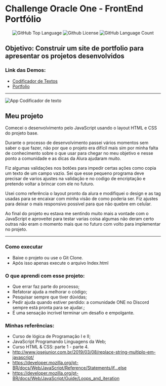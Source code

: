 # Challenge Oracle One - FrontEnd Portfólio

<p align="center">
	<img alt="GitHub Top Language" src="https://img.shields.io/github/languages/top/EdsonLLima/ChallengeOnePortfolio" />
	<img alt="Github License" src="https://img.shields.io/github/license/EdsonLLima/ChallengeOnePortfolio" />
	<img alt="GitHub Language Count" src="https://img.shields.io/github/languages/count/EdsonLLima/ChallengeOnePortfolio" />
</P>

## Objetivo: Construir um site de portfolio para apresentar os projetos desenvolvidos

### Link das Demos:
- [Codificador de Textos ](https://edsonllima.github.io/projetos/codificador-one/)
- [Portfolio](https://edsonllima.github.io/)

***

<p align="left">
	<img alt="App Codificador de texto" src="/src/img/app-print.png" widht="80%">
</p>

## Meu projeto

Comecei o desenvolvimento pelo JavaScript usando o layout HTML e CSS do projeto base.

Durante o processo de desenvolvimento passei vários momentos sem saber o que fazer, não por que o projeto era difícil mais sim por minha falta de conhecimento sobre o que usar para chegar no meu objetivo e nesse ponto a comunidade e as dicas da Alura ajudaram muito.

Fiz algumas validações nos botões para impedir certas ações como copia um texto de um campo vazio. Sei que esse pequeno programa deve precisar de varios ajustes na validação e no codigo de encriptação e pretendo voltar a brincar com ele no futuro.

Usei como referência o layout pronto da alura e modifiquei o design e as tag usadas para se encaixar com minha visão de como poderia ser. Fiz ajustes para deixar o mais responsivo possivel para que não quebre em celular.

Ao final do projeto eu estava me sentindo muito mais a vontade com o JavaScript e aproveitei para testar varias coisa algumas não deram certo outras não eram o momento mais que no futuro com volto para implementar no projeto.

****

### Como executar
- Baixe o projeto ou use o Git Clone.
- Após isso apenas execute o arquivo Index.html



### O que aprendi com esse projeto:
- Que errar faz parte do processo;
- Refatorar ajuda a melhorar o código;
- Pesquisar sempre que tiver dúvidas;
- Pedir ajuda quando estiver perdido: a comunidade ONE no Discord sempre está pronta para se ajudar.; 
- É uma sensação incrivel terminar um desafio e empolgante.

### Minhas referências:

- Curso de lógica de Programação I e II;
- JavaScript Programando Linguagens da Web;
- Curso HTML & CSS: parte 1 - parte 4.
- http://www.josejunior.com.br/2019/03/08/replace-string-multiplo-em-javascript/
- https://developer.mozilla.org/pt-BR/docs/Web/JavaScript/Reference/Statements/if...else
- https://developer.mozilla.org/pt-BR/docs/Web/JavaScript/Guide/Loops_and_iteration

##